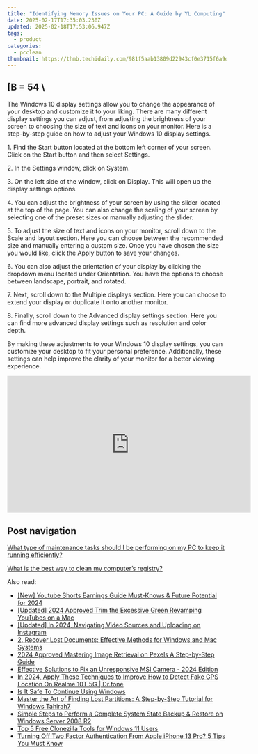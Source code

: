 ```yaml
---
title: "Identifying Memory Issues on Your PC: A Guide by YL Computing"
date: 2025-02-17T17:35:03.230Z
updated: 2025-02-18T17:53:06.947Z
tags:
  - product
categories:
  - pcclean
thumbnail: https://thmb.techidaily.com/981f5aab13809d22943cf0e3715f6a9d6dac906b3d14ad5b24428ee14ae4807c.jpg
---
```


## \[B = 54 \

The Windows 10 display settings allow you to change the appearance of your desktop and customize it to your liking. There are many different display settings you can adjust, from adjusting the brightness of your screen to choosing the size of text and icons on your monitor. Here is a step-by-step guide on how to adjust your Windows 10 display settings. 

1\. Find the Start button located at the bottom left corner of your screen. Click on the Start button and then select Settings.

2\. In the Settings window, click on System.

3\. On the left side of the window, click on Display. This will open up the display settings options. 

4\. You can adjust the brightness of your screen by using the slider located at the top of the page. You can also change the scaling of your screen by selecting one of the preset sizes or manually adjusting the slider.

5\. To adjust the size of text and icons on your monitor, scroll down to the Scale and layout section. Here you can choose between the recommended size and manually entering a custom size. Once you have chosen the size you would like, click the Apply button to save your changes.

6\. You can also adjust the orientation of your display by clicking the dropdown menu located under Orientation. You have the options to choose between landscape, portrait, and rotated.

7\. Next, scroll down to the Multiple displays section. Here you can choose to extend your display or duplicate it onto another monitor.

8\. Finally, scroll down to the Advanced display settings section. Here you can find more advanced display settings such as resolution and color depth. 

By making these adjustments to your Windows 10 display settings, you can customize your desktop to fit your personal preference. Additionally, these settings can help improve the clarity of your monitor for a better viewing experience.

<!-- affiliate ads begin -->
<iframe width="560" height="315" src="https://www.youtube.com/embed/97ydpSmzTJw?si=tFcelmtQX4u-b3u5" title="YouTube video player" frameborder="0" allow="accelerometer; autoplay; clipboard-write; encrypted-media; gyroscope; picture-in-picture; web-share" referrerpolicy="strict-origin-when-cross-origin" allowfullscreen></iframe>
<!-- affiliate ads end -->

## Post navigation

[What type of maintenance tasks should I be performing on my PC to keep it running efficiently?](https://tools.techidaily.com/pcclean/products/)

[What is the best way to clean my computer’s registry?](https://tools.techidaily.com/pcclean/products/)

<ins class="adsbygoogle"
     style="display:block"
     data-ad-format="autorelaxed"
     data-ad-client="ca-pub-7571918770474297"
     data-ad-slot="1223367746"></ins>

<ins class="adsbygoogle"
     style="display:block"
     data-ad-client="ca-pub-7571918770474297"
     data-ad-slot="8358498916"
     data-ad-format="auto"
     data-full-width-responsive="true"></ins>

<span class="atpl-alsoreadstyle">Also read:</span>
<div><ul>
<li><a href="https://youtube-web.techidaily.com/outube-shorts-earnings-guide-must-knows-and-future-potential-for-2024/"><u>[New] Youtube Shorts Earnings Guide Must-Knows & Future Potential for 2024</u></a></li>
<li><a href="https://youtube-lab.techidaily.com/ed-2024-approved-trim-the-excessive-green-revamping-youtubes-on-a-mac/"><u>[Updated] 2024 Approved Trim the Excessive Green Revamping YouTubes on a Mac</u></a></li>
<li><a href="https://facebook-video-content.techidaily.com/updated-in-2024-navigating-video-sources-and-uploading-on-instagram/"><u>[Updated] In 2024, Navigating Video Sources and Uploading on Instagram</u></a></li>
<li><a href="https://discover-fantastic.techidaily.com/2-recover-lost-documents-effective-methods-for-windows-and-mac-systems/"><u>2. Recover Lost Documents: Effective Methods for Windows and Mac Systems</u></a></li>
<li><a href="https://extra-skills.techidaily.com/2024-approved-mastering-image-retrieval-on-pexels-a-step-by-step-guide/"><u>2024 Approved Mastering Image Retrieval on Pexels A Step-by-Step Guide</u></a></li>
<li><a href="https://tech-recovery.techidaily.com/effective-solutions-to-fix-an-unresponsive-msi-camera-2024-edition/"><u>Effective Solutions to Fix an Unresponsive MSI Camera - 2024 Edition</u></a></li>
<li><a href="https://change-location.techidaily.com/in-2024-apply-these-techniques-to-improve-how-to-detect-fake-gps-location-on-realme-10t-5g-drfone-by-drfone-virtual-android/"><u>In 2024, Apply These Techniques to Improve How to Detect Fake GPS Location On Realme 10T 5G | Dr.fone</u></a></li>
<li><a href="https://discover-fantastic.techidaily.com/is-it-safe-to-continue-using-windows/"><u>Is It Safe To Continue Using Windows</u></a></li>
<li><a href="https://discover-fantastic.techidaily.com/master-the-art-of-finding-lost-partitions-a-step-by-step-tutorial-for-windows-tahirah7/"><u>Master the Art of Finding Lost Partitions: A Step-by-Step Tutorial for Windows Tahirah7</u></a></li>
<li><a href="https://discover-fantastic.techidaily.com/simple-steps-to-perform-a-complete-system-state-backup-and-restore-on-windows-server-2008-r2/"><u>Simple Steps to Perform a Complete System State Backup & Restore on Windows Server 2008 R2</u></a></li>
<li><a href="https://discover-fantastic.techidaily.com/top-5-free-clonezilla-tools-for-windows-11-users/"><u>Top 5 Free Clonezilla Tools for Windows 11 Users</u></a></li>
<li><a href="https://apple-account.techidaily.com/turning-off-two-factor-authentication-from-apple-iphone-13-pro-5-tips-you-must-know-by-drfone-ios/"><u>Turning Off Two Factor Authentication From Apple iPhone 13 Pro? 5 Tips You Must Know</u></a></li>
</ul></div>

